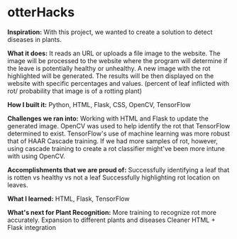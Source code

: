 # otterHacks

**Inspiration:**
With this project, we wanted to create a solution to detect diseases in plants.

**What it does:**
It reads an URL or uploads a file image to the website. The image will be processed to the website where the program will determine if the leave is potentially healthy or unhealthy. A new image with the rot highlighted will be generated. The results will be then displayed on the website with specific percentages and values. (percent of leaf inflicted with rot/ probability that image is of a rotting plant)

**How I built it:**
Python, HTML, Flask, CSS, OpenCV, TensorFlow

**Challenges we ran into:**
Working with HTML and Flask to update the generated image.
OpenCV was used to help identify the rot that TensorFlow determined to exist. 
TensorFlow's use of machine learning was more robust that of HAAR Cascade training. If we had more samples of rot, however,
using cascade training to create a rot classifier might've been more intune with using OpenCV.

**Accomplishments that we are proud of:**
Successfully identifying a leaf that is rotten vs healthy vs not a leaf Successfully highlighting rot location on leaves.

**What I learned:**
HTML, Flask, TensorFlow

**What's next for Plant Recognition:**
More training to recognize rot more accurately. Expansion to different plants and diseases Cleaner HTML + Flask integration
